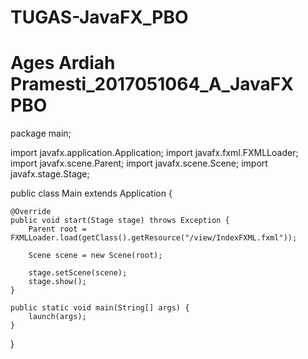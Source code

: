 # TUGAS-JavaFX_PBO
# Ages Ardiah Pramesti_2017051064_A_JavaFX PBO

package main;

import javafx.application.Application;
import javafx.fxml.FXMLLoader;
import javafx.scene.Parent;
import javafx.scene.Scene;
import javafx.stage.Stage;

public class Main extends Application {
    
    @Override
    public void start(Stage stage) throws Exception {
        Parent root = FXMLLoader.load(getClass().getResource("/view/IndexFXML.fxml"));
        
        Scene scene = new Scene(root);
        
        stage.setScene(scene);
        stage.show();
    }

    public static void main(String[] args) {
        launch(args);
    }
    
}
